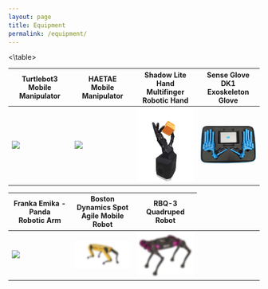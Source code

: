 ```yaml
---
layout: page
title: Equipment
permalink: /equipment/
---
```



<table>
<colgroup>
<col width="25%" />
<col width="25%" />
<col width="25%" />
<col width="25%" />
<thead>
<tr>
<th class="caption" style="text-align:center">Turtlebot3 <br> Mobile Manipulator</th>
<th class="caption" style="text-align:center"> HAETAE <br> Mobile Manipulator</th>
<th class="caption" style="text-align:center">Shadow Lite Hand <br> Multifinger Robotic Hand</th>
<th class="caption" style="text-align:center">Sense Glove DK1 <br> Exoskeleton Glove</th>
</tr>
</thead>

<tbody>
<tr>
<td>
    <a href="/assets/equipment/turtlebot.png" data-lightbox="Turtlebot3+OpenManipulator" >
      <img style="width: 300px" src="/assets/equipment/turtlebot.png">
    </a>
</td>
<td>
    <a href="/assets/equipment/haetae.png" data-lightbox="Summit XL Steel + UR5e mobile manipulator" >
      <img style="width: 300px" src="/assets/equipment/haetae.png">
    </a>
</td>
<td style="text-align:center">
    <a href="/assets/equipment/shadow.png" data-lightbox="Shadow Lite Hand" >
      <img style="width: 300px" src="/assets/equipment/shadow.png">
    </a><br>
</td>
 <td>
    <a href="/assets/equipment/glove.png" data-lightbox="Sense glove dk1" >
      <img style="width: 300px" src="/assets/equipment/glove.png">
    </a>
</td>

</tr>
</tbody>


<\table>
<table>   
<col width="25%" />
<col width="25%" />
<col width="25%" />
<col width="25%" />
</colgroup>
<thead>
<tr>
<th class="caption" style="text-align:center"> Franka Emika - Panda <br> Robotic Arm</th>
<th class="caption" style="text-align:center"> Boston Dynamics Spot <br> Agile Mobile Robot</th>
<th class="caption" style="text-align:center"> RBQ-3 <br> Quadruped  Robot</th>

</tr>
</thead>

<tbody>
<tr>
<td>
    <a href="/assets/equipment/turtlebot.png" data-lightbox="Franka Emika - Panda" >
      <img style="width: 300px" src="/assets/equipment/panda.jpeg">
    </a>
</td>
<td>
    <a href="/assets/equipment/haetae.png" data-lightbox="Boston Dynamics Spot" >
      <img style="width: 300px" src="/assets/equipment/boston.jpeg">
    </a>
</td>
<td style="text-align:center">
    <a href="/assets/equipment/shadow.png" data-lightbox="RBQ-3 " >
      <img style="width: 300px" src="/assets/equipment/rbq3.jpeg">
    </a><br>
</td>


</tr>
</tbody>
</table>



